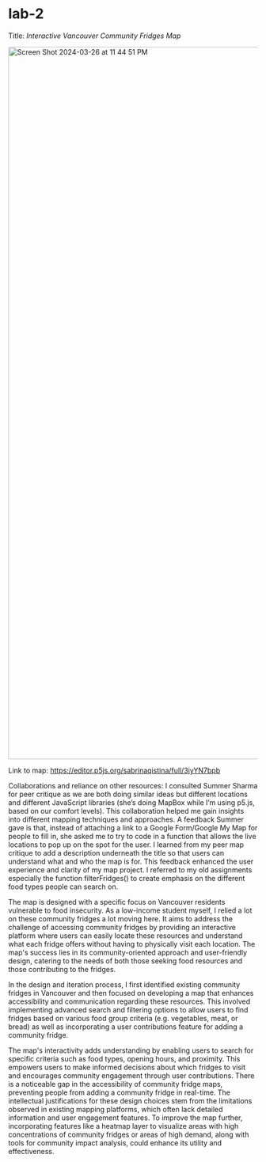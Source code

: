 # lab-2
Title: *Interactive Vancouver Community Fridges Map*

<img width="1440" alt="Screen Shot 2024-03-26 at 11 44 51 PM" src="https://github.com/nursabrinaqistina/lab-2/assets/156841767/fbb08e1a-c7c5-4128-aaf0-d8ae75eb3d4f">

Link to map: https://editor.p5js.org/sabrinaqistina/full/3iyYN7bpb

Collaborations and reliance on other resources: I consulted Summer Sharma for peer critique as we are both doing similar ideas but different locations and different JavaScript libraries (she’s doing MapBox while I’m using p5.js, based on our comfort levels). This collaboration helped me gain insights into different mapping techniques and approaches. A feedback Summer gave is that, instead of attaching a link to a Google Form/Google My Map for people to fill in, she asked me to try to code in a function that allows the live locations to pop up on the spot for the user. I learned from my peer map critique to add a description underneath the title so that users can understand what and who the map is for. This feedback enhanced the user experience and clarity of my map project. I referred to my old assignments especially the function filterFridges() to create emphasis on the different food types people can search on. 

The map is designed with a specific focus on Vancouver residents vulnerable to food insecurity. As a low-income student myself, I relied a lot on these community fridges a lot moving here. It aims to address the challenge of accessing community fridges by providing an interactive platform where users can easily locate these resources and understand what each fridge offers without having to physically visit each location. The map's success lies in its community-oriented approach and user-friendly design, catering to the needs of both those seeking food resources and those contributing to the fridges.

In the design and iteration process, I first identified existing community fridges in Vancouver and then focused on developing a map that enhances accessibility and communication regarding these resources. This involved implementing advanced search and filtering options to allow users to find fridges based on various food group criteria (e.g. vegetables, meat, or bread) as well as incorporating a user contributions feature for adding a community fridge.

The map's interactivity adds understanding by enabling users to search for specific criteria such as food types, opening hours, and proximity. This empowers users to make informed decisions about which fridges to visit and encourages community engagement through user contributions. There is a noticeable gap in the accessibility of community fridge maps, preventing people from adding a community fridge in real-time. The intellectual justifications for these design choices stem from the limitations observed in existing mapping platforms, which often lack detailed information and user engagement features. To improve the map further, incorporating features like a heatmap layer to visualize areas with high concentrations of community fridges or areas of high demand, along with tools for community impact analysis, could enhance its utility and effectiveness.
